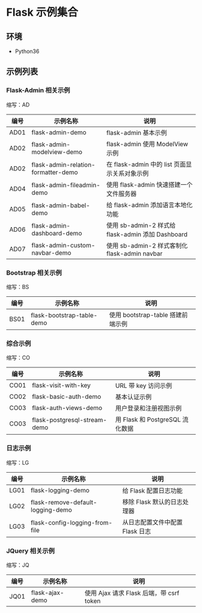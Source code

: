 # Flask 示例集合

## 环境

- Python36

## 示例列表

### Flask-Admin 相关示例

缩写：AD

| 编号 | 示例名称                            | 说明                                              |
| ---- | ----------------------------------- | ------------------------------------------------- |
| AD01 | flask-admin-demo                    | flask-admin 基本示例                              |
| AD02 | flask-admin-modelview-demo          | flask-admin 使用 ModelView 示例                   |
| AD02 | flask-admin-relation-formatter-demo | 在 flask-admin 中的 list 页面显示关系对象示例     |
| AD04 | flask-admin-fileadmin-demo          | 使用 flask-admin 快速搭建一个文件服务器           |
| AD05 | flask-admin-babel-demo              | 给 flask-admin 添加语言本地化功能                 |
| AD06 | flask-admin-dashboard-demo          | 使用 sb-admin-2 样式给 flask-admin 添加 Dashboard |
| AD07 | flask-admin-custom-navbar-demo      | 使用 sb-admin-2 样式客制化 flask-admin navbar     |

### Bootstrap 相关示例

缩写：BS

| 编号 | 示例名称                   | 说明                              |
| ---- | -------------------------- | --------------------------------- |
| BS01 | flask-bootstrap-table-demo | 使用 bootstrap-table 搭建前端示例 |

### 综合示例

缩写：CO

| 编号 | 示例名称                     | 说明                            |
| ---- | ---------------------------- | ------------------------------- |
| CO01 | flask-visit-with-key         | URL 带 key 访问示例             |
| CO02 | flask-basic-auth-demo        | 基本认证示例                    |
| CO03 | flask-auth-views-demo        | 用户登录和注册视图示例          |
| CO03 | flask-postgresql-stream-demo | 用 Flask 和 PostgreSQL 流化数据 |

### 日志示例

缩写：LG

| 编号 | 示例名称                          | 说明                            |
| ---- | --------------------------------- | ------------------------------- |
| LG01 | flask-logging-demo                | 给 Flask 配置日志功能           |
| LG02 | flask-remove-default-logging-demo | 移除 Flask 默认的日志处理器     |
| LG03 | flask-config-logging-from-file    | 从日志配置文件中配置 Flask 日志 |

### JQuery 相关示例

缩写：JQ

| 编号 | 示例名称        | 说明                                     |
| ---- | --------------- | ---------------------------------------- |
| JQ01 | flask-ajax-demo | 使用 Ajax 请求 Flask 后端，带 csrf token |
